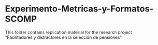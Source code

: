 # Experimento-Metricas-y-Formatos-SCOMP
This folder contains replication material for the research project "Facilitadores y distractores en la selección de pensiones"
